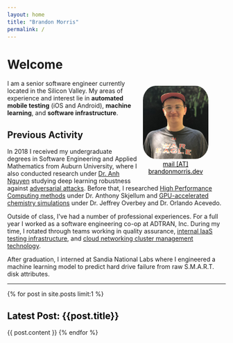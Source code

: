 ```yaml
---
layout: home
title: "Brandon Morris"
permalink: /
---
```


# Welcome

<figure class="image" style="float:right; width:30%; margin-left:10pt">
<img style="border-radius:20%;" src="/images/avatar.jpeg">
<figcaption style="text-align:center;"><a href="mailto:mail@brandonmorris.dev" style="color:black;">mail [AT] brandonmorris.dev</a></figcaption>
</figure>

I am a senior software engineer currently located in the Silicon Valley. My areas of
experience and interest lie in **automated mobile testing** (iOS and Android),
**machine learning**, and **software infrastructure**.

## Previous Activity

In 2018 I received my undergraduate degrees in Software Engineering and Applied
Mathematics from Auburn University, where I also conducted research under [Dr.
Anh Nguyen][nguyen] studying deep learning robustness against [adversarial
attacks][vectordefense]. Before that, I researched [High Performance Computing
methods][mpignite] under Dr. Anthony Skjellum and [GPU-accelerated chemistry
simulations][mcgpu] under Dr. Jeffrey Overbey and Dr. Orlando Acevedo.

Outside of class, I've had a number of professional experiences. For a full year
I worked as a software engineering co-op at ADTRAN, Inc. During my time, I
rotated through teams working in quality assurance, [internal IaaS testing
infrastructure][tbaas], and [cloud networking cluster management
technology][firefly].

After graduation, I interned at Sandia National Labs where I engineered a machine
learning model to predict hard drive failure from raw S.M.A.R.T. disk attributes.

---

{% for post in site.posts limit:1 %}
<h2>
  <a style="color:black; text-decoration:none" href="{{post.url}}">Latest Post: {{post.title}}</a>
</h2>
{{ post.content }}
{% endfor %}

[nguyen]: http://anhnguyen.me/
[vectordefense]: https://arxiv.org/abs/1804.08529
[mcgpu]: https://github.com/orlandoacevedo/MCGPU
[mpignite]: https://arxiv.org/abs/1707.04788
[tbaas]: https://www.adtran.com/index.php/blog/technology-blog/269-creating-integration-test-environments-at-adtran
[firefly]: https://www.adtran.com/index.php/blog/technology-blog/269-creating-integration-test-environments-at-adtran
